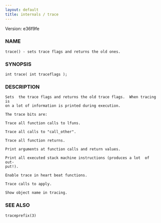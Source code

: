 ```yaml
---
layout: default
title: internals / trace
---
```


Version: e36f9fe




### NAME
    trace() - sets trace flags and returns the old ones.


### SYNOPSIS
    int trace( int traceflags );


### DESCRIPTION
    Sets  the trace flags and returns the old trace flags.  When tracing is
    on a lot of information is printed during execution.

    The trace bits are:

    Trace all function calls to lfuns.

    Trace all calls to "call_other".

    Trace all function returns.

    Print arguments at function calls and return values.

    Print all executed stack machine instructions (produces a lot  of  out‐
    put!).

    Enable trace in heart beat functions.

    Trace calls to apply.

    Show object name in tracing.


### SEE ALSO
    traceprefix(3)



